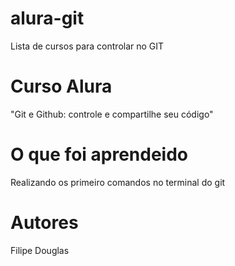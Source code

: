 # alura-git
Lista de cursos para controlar no GIT

# Curso Alura
"Git e Github: controle e compartilhe seu código"

# O que foi aprendeido
Realizando os primeiro comandos no terminal do git

# Autores
Filipe Douglas
